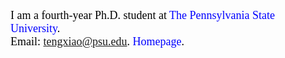 <font face="Cambria Math" color=black size=4> I am a fourth-year Ph.D. student at <a href="https://ist.psu.edu/" style="text-decoration:none; color:blue;">The Pennsylvania State University</a>.  
Email: tengxiao@psu.edu.  <a href="https://tengxiao1.github.io/" style="text-decoration:none; color:blue;">Homepage</a>.</font>  






